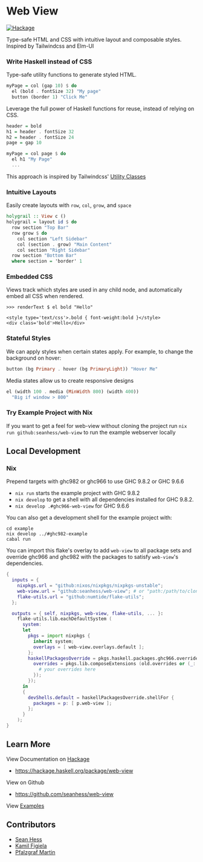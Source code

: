Web View
============

[![Hackage](https://img.shields.io/hackage/v/web-view.svg)][hackage]

Type-safe HTML and CSS with intuitive layout and composable styles. Inspired by Tailwindcss and Elm-UI

### Write Haskell instead of CSS

Type-safe utility functions to generate styled HTML.

```haskell
myPage = col (gap 10) $ do
  el (bold . fontSize 32) "My page"
  button (border 1) "Click Me"
```

Leverage the full power of Haskell functions for reuse, instead of relying on CSS.

```haskell
header = bold
h1 = header . fontSize 32
h2 = header . fontSize 24
page = gap 10

myPage = col page $ do
  el h1 "My Page"
  ...
```

This approach is inspired by Tailwindcss' [Utility Classes](https://tailwindcss.com/docs/utility-first)

### Intuitive Layouts

Easily create layouts with `row`, `col`, `grow`, and `space`

```haskell
holygrail :: View c ()
holygrail = layout id $ do
  row section "Top Bar"
  row grow $ do
    col section "Left Sidebar"
    col (section . grow) "Main Content"
    col section "Right Sidebar"
  row section "Bottom Bar"
  where section = 'border' 1
```

### Embedded CSS

Views track which styles are used in any child node, and automatically embed all CSS when rendered. 

    >>> renderText $ el bold "Hello"
    
    <style type='text/css'>.bold { font-weight:bold }</style>
    <div class='bold'>Hello</div>


### Stateful Styles

We can apply styles when certain states apply. For example, to change the background on hover:

```haskell
button (bg Primary . hover (bg PrimaryLight)) "Hover Me"
```

Media states allow us to create responsive designs

```haskell
el (width 100 . media (MinWidth 800) (width 400))
  "Big if window > 800"
```

### Try Example Project with Nix

If you want to get a feel for web-view without cloning the project run `nix run github:seanhess/web-view` to run the example webserver locally

Local Development
-----------------

### Nix

Prepend targets with ghc982 or ghc966 to use GHC 9.8.2 or GHC 9.6.6

- `nix run` starts the example project with GHC 9.8.2
- `nix develop` to get a shell with all dependencies installed for GHC 9.8.2. 
- `nix develop .#ghc966-web-view` for GHC 9.6.6

You can also get a development shell for the example project with:

```
cd example
nix develop ../#ghc982-example
cabal run
```

You can import this flake's overlay to add `web-view` to all package sets and override ghc966 and ghc982 with the packages to satisfy `web-view`'s dependencies.

```nix
{
  inputs = {
    nixpkgs.url = "github:nixos/nixpkgs/nixpkgs-unstable";
    web-view.url = "github:seanhess/web-view"; # or "path:/path/to/cloned/web-view";
    flake-utils.url = "github:numtide/flake-utils";
  };

  outputs = { self, nixpkgs, web-view, flake-utils, ... }:
    flake-utils.lib.eachDefaultSystem (
      system:
      let
        pkgs = import nixpkgs {
          inherit system;
          overlays = [ web-view.overlays.default ];
        };
        haskellPackagesOverride = pkgs.haskell.packages.ghc966.override (old: {
          overrides = pkgs.lib.composeExtensions (old.overrides or (_: _: { })) (hfinal: hprev: {
            # your overrides here
          });
        });
      in
      {
        devShells.default = haskellPackagesOverride.shellFor {
          packages = p: [ p.web-view ];
        };
      }
    );
}
```


Learn More
----------

View Documentation on [Hackage][hackage]
* https://hackage.haskell.org/package/web-view

View on Github
* https://github.com/seanhess/web-view

View [Examples](https://github.com/seanhess/web-view/blob/latest/example/app/Main.hs)


[hackage]: https://hackage.haskell.org/package/web-view


Contributors
------------

* [Sean Hess](seanhess)
* [Kamil Figiela](https://github.com/kfigiela)
* [Pfalzgraf Martin](https://github.com/Skyfold)

